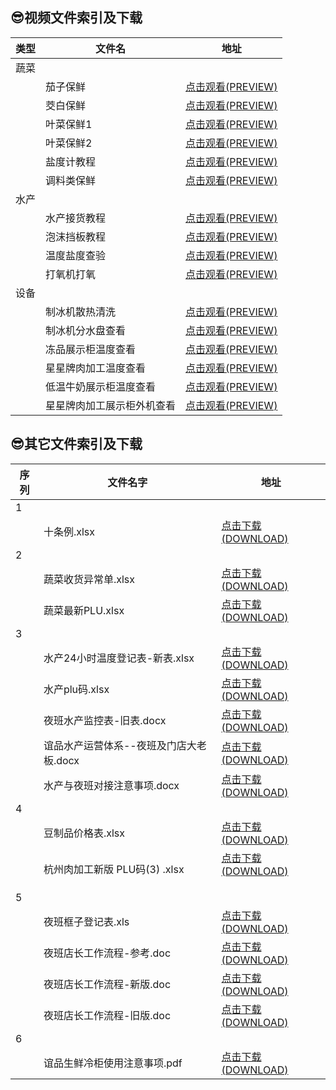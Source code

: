 ## 😎视频文件索引及下载

|    类型 | 文件名       | 地址 |
|----|----|----|
|蔬菜 | | |
|    | 茄子保鲜| [点击观看(PREVIEW)](https://hanwall.github.io/WORKFLOWS4COMPANY/resources/pic/common/茄子保鲜.mp4)|
|    |  茭白保鲜 | [点击观看(PREVIEW)](https://hanwall.github.io/WORKFLOWS4COMPANY/resources/pic/common/茭白保鲜.mp4)|
|    |  叶菜保鲜1 | [点击观看(PREVIEW)](https://hanwall.github.io/WORKFLOWS4COMPANY/resources/pic/common/叶菜保鲜1.mp4)|
|    |  叶菜保鲜2 | [点击观看(PREVIEW)](https://hanwall.github.io/WORKFLOWS4COMPANY/resources/pic/common/叶菜保鲜2.mp4)|
|    |  盐度计教程 | [点击观看(PREVIEW)](https://hanwall.github.io/WORKFLOWS4COMPANY/resources/pic/common/盐度计教程.mp4)|
|    |  调料类保鲜 | [点击观看(PREVIEW)](https://hanwall.github.io/WORKFLOWS4COMPANY/resources/pic/common/调料类保鲜.mp4)|
|   水产 | | |
|    |  水产接货教程 | [点击观看(PREVIEW)](https://hanwall.github.io/WORKFLOWS4COMPANY/resources/pic/common/水产接货教程.mp4)|
|    |  泡沫挡板教程 | [点击观看(PREVIEW)](https://hanwall.github.io/WORKFLOWS4COMPANY/resources/pic/common/泡沫挡板教程.mp4)|
|    |  温度盐度查验 | [点击观看(PREVIEW)](https://hanwall.github.io/WORKFLOWS4COMPANY/resources/pic/common/温度盐度查验.mp4)|
|    |  打氧机打氧 | [点击观看(PREVIEW)](https://hanwall.github.io/WORKFLOWS4COMPANY/resources/pic/common/打氧机打氧.mp4)|
|   设备
|    |  制冰机散热清洗 | [点击观看(PREVIEW)](https://hanwall.github.io/WORKFLOWS4COMPANY/resources/pic/equipment/制冰机散热清洗.mp4)|
|    |  制冰机分水盘查看 | [点击观看(PREVIEW)](https://hanwall.github.io/WORKFLOWS4COMPANY/resources/pic/equipment/制冰机分水盘查看.mp4)|
|    |  冻品展示柜温度查看 | [点击观看(PREVIEW)](https://hanwall.github.io/WORKFLOWS4COMPANY/resources/pic/equipment/冻品展示柜温度查看.mp4)|
|    |  星星牌肉加工温度查看 | [点击观看(PREVIEW)](https://hanwall.github.io/WORKFLOWS4COMPANY/resources/pic/equipment/星星牌肉加工温度查看.mp4)|
|    |  低温牛奶展示柜温度查看 | [点击观看(PREVIEW)](https://hanwall.github.io/WORKFLOWS4COMPANY/resources/pic/equipment/低温牛奶展示柜温度查看.mp4)|
|    |  星星牌肉加工展示柜外机查看 | [点击观看(PREVIEW)](https://hanwall.github.io/WORKFLOWS4COMPANY/resources/pic/equipment/星星牌肉加工展示柜外机查看.mp4)|



## 😎其它文件索引及下载

|序列|文件名字|地址|
|----|----|----|
|   1| | |
|        |  十条例.xlsx| [点击下载(DOWNLOAD)](https://hanwall.github.io/WORKFLOWS4COMPANY/resources/files/official/十条例.xlsx) |
|   2| | |
|        |  蔬菜收货异常单.xlsx| [点击下载(DOWNLOAD)](https://hanwall.github.io/WORKFLOWS4COMPANY/resources/files/official/蔬菜收货异常单.xlsx) |
|        |  蔬菜最新PLU.xlsx| [点击下载(DOWNLOAD)](https://hanwall.github.io/WORKFLOWS4COMPANY/resources/files/official/蔬菜最新PLU.xlsx) |
|   3| | |
|        |  水产24小时温度登记表-新表.xlsx| [点击下载(DOWNLOAD)](https://hanwall.github.io/WORKFLOWS4COMPANY/resources/files/official/水产24小时温度登记表-新表.xlsx) |
|        |  水产plu码.xlsx| [点击下载(DOWNLOAD)](https://hanwall.github.io/WORKFLOWS4COMPANY/resources/files/official/水产plu码.xlsx) |
|        |  夜班水产监控表-旧表.docx| [点击下载(DOWNLOAD)](https://hanwall.github.io/WORKFLOWS4COMPANY/resources/files/official/夜班水产监控表-旧表.docx) |
|        |  谊品水产运营体系--夜班及门店大老板.docx| [点击下载(DOWNLOAD)](https://hanwall.github.io/WORKFLOWS4COMPANY/resources/files/official/谊品水产运营体系--夜班及门店大老板.docx) |
|        |  水产与夜班对接注意事项.docx| [点击下载(DOWNLOAD)](https://hanwall.github.io/WORKFLOWS4COMPANY/resources/files/official/水产与夜班对接注意事项.docx) |
|   4| | |
|        |  豆制品价格表.xlsx| [点击下载(DOWNLOAD)](https://hanwall.github.io/WORKFLOWS4COMPANY/resources/files/official/豆制品价格表.xlsx) |
|        |  <p>杭州肉加工新版 PLU码(3)  .xlsx| <a href="https://hanwall.github.io/WORKFLOWS4COMPANY/resources/files/official/杭州肉加工新版 PLU码(3).xlsx">点击下载(DOWNLOAD)</a></p>
|   5| | |
|        |  夜班框子登记表.xls| [点击下载(DOWNLOAD)](https://hanwall.github.io/WORKFLOWS4COMPANY/resources/files/official/夜班框子登记表.xls) |
|        |  夜班店长工作流程-参考.doc| [点击下载(DOWNLOAD)](https://hanwall.github.io/WORKFLOWS4COMPANY/resources/files/official/夜班店长工作流程-参考.doc) |
|        |  夜班店长工作流程-新版.doc| [点击下载(DOWNLOAD)](https://hanwall.github.io/WORKFLOWS4COMPANY/resources/files/official/夜班店长工作流程-新版.doc) |
|        |  夜班店长工作流程-旧版.doc| [点击下载(DOWNLOAD)](https://hanwall.github.io/WORKFLOWS4COMPANY/resources/files/official/夜班店长工作流程-旧版.doc) |
|   6| | |
|        |  谊品生鲜冷柜使用注意事项.pdf| [点击下载(DOWNLOAD)](https://hanwall.github.io/WORKFLOWS4COMPANY/resources/files/official/谊品生鲜冷柜使用注意事项.pdf) |
